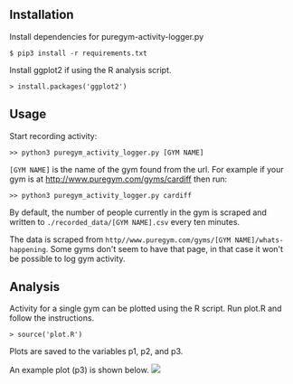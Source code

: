 ## Installation

Install dependencies for puregym-activity-logger.py
```
$ pip3 install -r requirements.txt
```

Install ggplot2 if using the R analysis script.
```
> install.packages('ggplot2')
```


## Usage

Start recording activity:
```
>> python3 puregym_activity_logger.py [GYM NAME]
```

`[GYM NAME]` is the name of the gym found from the url. For example if your gym is at http://www.puregym.com/gyms/cardiff then run:
```
>> python3 puregym_activity_logger.py cardiff
```


By default, the number of people currently in the gym is scraped and written to `./recorded_data/[GYM NAME].csv` every ten minutes.

The data is scraped from `http//www.puregym.com/gyms/[GYM NAME]/whats-happening`. Some gyms don't seem to have that page, in that case it won't be possible to log gym activity.

## Analysis

Activity for a single gym can be plotted using the R script. Run plot.R and follow the instructions. 
```
> source('plot.R')
```
Plots are saved to the variables p1, p2, and p3. 


An example plot (p3) is shown below.
![](https://raw.githubusercontent.com/4iar/puregym-activity-logger/master/examples/example1.png)













